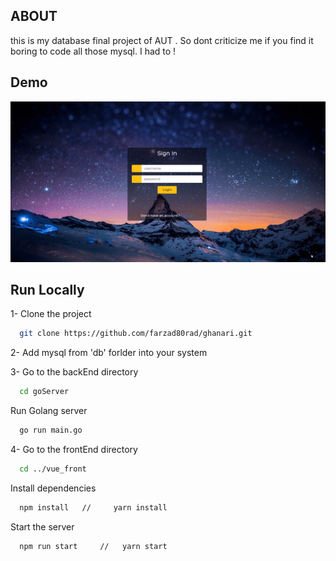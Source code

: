 ## ABOUT
this is my database final project of AUT .
So dont criticize me if you find it boring to code all those mysql. I had to !
  

## Demo

![demo gif](https://github.com/farzad80rad/ghanari/blob/main/public/Animation.gif?raw=true)
## Run Locally

1- Clone the project

```bash
  git clone https://github.com/farzad80rad/ghanari.git
```

2- Add mysql from 'db' forlder into your system

3- Go to the backEnd directory

```bash
  cd goServer
```

   Run Golang server
```bash
  go run main.go
```

4- Go to the frontEnd directory 

```bash
  cd ../vue_front
```

Install dependencies

```bash
  npm install   //     yarn install
```
Start the server

```bash
  npm run start     //   yarn start
```
